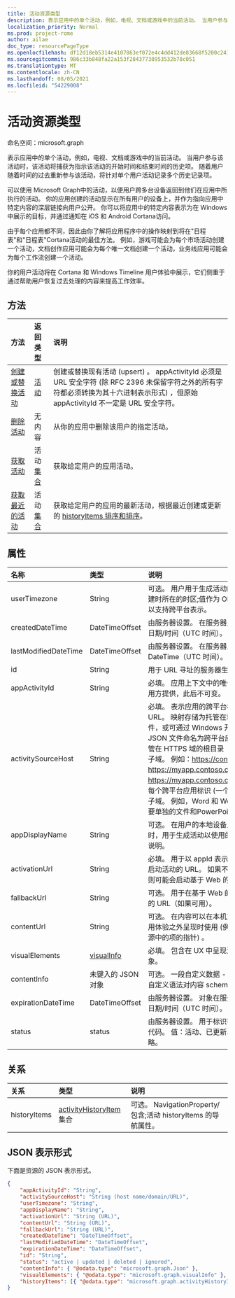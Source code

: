 ```yaml
---
title: 活动资源类型
description: 表示应用中的单个活动，例如，电视、文档或游戏中的当前活动。 当用户参与该活动时，该活动将捕获为指示该活动的开始时间和结束时间的历史项。 随着用户随着时间的过去重新参与该活动，将针对单个用户活动记录多个历史记录项。
localization_priority: Normal
ms.prod: project-rome
author: ailae
doc_type: resourcePageType
ms.openlocfilehash: df12d18eb5314e4107863ef072e4c4dd412de83668f5200c241df9b97893995d
ms.sourcegitcommit: 986c33b848fa22a153f28437738953532b78c051
ms.translationtype: MT
ms.contentlocale: zh-CN
ms.lasthandoff: 08/05/2021
ms.locfileid: "54229008"
---
```

# <a name="activity-resource-type"></a>活动资源类型

命名空间：microsoft.graph

表示应用中的单个活动，例如，电视、文档或游戏中的当前活动。 当用户参与该活动时，该活动将捕获为指示该活动的开始时间和[](projectrome-historyitem.md)结束时间的历史项。 随着用户随着时间的过去重新参与该活动，将针对单个用户活动记录多个历史记录项。

可以使用 Microsoft Graph中的活动，以便用户跨多台设备返回到他们在应用中所执行的活动。 你的应用创建的活动显示在所有用户的设备上，并作为指向应用中特定内容的深层链接向用户公开。 你可以将应用中的特定内容表示为在 Windows 中展示的目标，并通过通知在 iOS 和 Android Cortana访问。

由于每个应用都不同，因此由你了解将应用程序中的操作映射到将在"日程表"和"日程表"Cortana活动的最佳方法。 例如，游戏可能会为每个市场活动创建一个活动，文档创作应用可能会为每个唯一文档创建一个活动，业务线应用可能会为每个工作流创建一个活动。

你的用户活动将在 Cortana 和 Windows Timeline 用户体验中展示，它们侧重于通过帮助用户恢复过去处理的内容来提高工作效率。

## <a name="methods"></a>方法

|方法 | 返回类型 | 说明|
|:------|:------------|:-----------|
|[创建或替换活动](../api/projectrome-put-activity.md) | [活动](projectrome-activity.md) |创建或替换现有活动 (upsert) 。 appActivityId 必须是 URL 安全字符 (除 RFC 2396 未保留字符之外的所有字符都必须转换为其十六进制表示形式) ，但原始 appActivityId 不一定是 URL 安全字符。 |
|[删除活动](../api/projectrome-delete-activity.md) | 无内容 | 从你的应用中删除该用户的指定活动。|
|[获取活动](../api/projectrome-get-activities.md) | 活动 [集合](projectrome-activity.md) | 获取给定用户的应用活动。|
|[获取最近的活动](../api/projectrome-get-recent-activities.md) | 活动 [集合](projectrome-activity.md) | 获取给定用户的应用的最新活动，根据最近创建或更新的 [historyItems 排序和排序](projectrome-historyitem.md)。|

## <a name="properties"></a>属性

|名称 | 类型 | 说明|
|:----|:-----|:-----------|
|userTimezone | String | 可选。 用户用于生成活动的设备在活动创建时所在的时区;值作为 Olson IDs 提供，以支持跨平台表示。|
|createdDateTime | DateTimeOffset | 由服务器设置。 在服务器上创建对象时的日期/时间（UTC 时间）。 |
|lastModifiedDateTime | DateTimeOffset | 由服务器设置。 在服务器上修改对象的 DateTime（UTC 时间）。 |
|id | String | 用于 URL 寻址的服务器生成的 ID。|
|appActivityId | String | 必填。 应用上下文中的唯一活动 ID - 由调用方提供，此后不可变。|
|activitySourceHost | String | 必填。 表示应用的跨平台标识映射的域的 URL。 映射存储为托管在域上的 JSON 文件，或可通过 Windows 开发人员中心。 JSON 文件命名为跨平台应用标识符，并托管在 HTTPS 域的根目录（顶级域）或包含子域。 例如：https://contoso.com 或 https://myapp.contoso.com，但不是 https://myapp.contoso.com/somepath。 每个跨平台应用标识 (一个唯一的文件和) 子域。 例如，Word 和 Word 应用程序需要单独的文件和PowerPoint。|
|appDisplayName | String | 可选。 在用户的本地设备上未安装应用时，用于生成活动以使用的应用的简短文本说明。|
|activationUrl | String | 必填。 用于以 appId 表示的最佳本机体验启动活动的 URL。 如果不存在本机应用，则可能会启动基于 Web 的应用。|
|fallbackUrl | String | 可选。 用于在基于 Web 的应用中启动活动的 URL（如果可用）。|
|contentUrl | String | 可选。 在内容可以在本机或基于 Web 的应用体验之外呈现时使用 (例如，指向 RSS 源中的项的指针) 。|
|visualElements| [visualInfo](../resources/projectrome-visualinfo.md) | 必填。 包含在 UX 中呈现活动的信息的对象。|
|contentInfo | 未键入的 JSON 对象 | 可选。 一段自定义数据 - JSON-LD 根据自定义语法对内容 schema.org[说明。](https://schema.org)|
|expirationDateTime | DateTimeOffset | 由服务器设置。 对象在服务器上过期时的日期/时间（UTC 时间）。|
|status | status | 由服务器设置。 用于标识有效对象的状态代码。 值：活动、已更新、已删除、已忽略。|

## <a name="relationships"></a>关系

|关系 | 类型 | 说明|
|:------------|:-----|:-----------|
|historyItems| [activityHistoryItem](../resources/projectrome-historyitem.md) 集合 | 可选。 NavigationProperty/包含;活动 historyItems 的导航属性。|

## <a name="json-representation"></a>JSON 表示形式

下面是资源的 JSON 表示形式。

<!-- {
  "blockType": "resource",
  "optionalProperties": [
    "userTimezone",
    "appDisplayName",
    "fallbackUrl",
    "contentUrl",
    "contentInfo",
    "visualElements",
    "historyItems"
  ],
  "baseType": "microsoft.graph.entity",
  "@odata.type": "microsoft.graph.userActivity",
  "@odata.annotations": [
    {
      "capabilities": {
        "countable": false,
        "selectable": false,
        "skippable": false
      }
    }
  ]
}-->

```json
{
    "appActivityId": "String",
    "activitySourceHost": "String (host name/domain/URL)",
    "userTimezone": "String",
    "appDisplayName": "String",
    "activationUrl": "String (URL)",
    "contentUrl": "String (URL)",
    "fallbackUrl": "String (URL)",
    "createdDateTime": "DateTimeOffset",
    "lastModifiedDateTime": "DateTimeOffset",
    "expirationDateTime": "DateTimeOffset",
    "id": "String",
    "status": "active | updated | deleted | ignored",
    "contentInfo": { "@odata.type": "microsoft.graph.Json" },
    "visualElements": { "@odata.type": "microsoft.graph.visualInfo" },
    "historyItems": [{ "@odata.type": "microsoft.graph.activityHistoryItem" }]
}
```

<!-- uuid: 8fcb5dbc-d5aa-4681-8e31-b001d5168d79
2017-06-07 14:57:30 UTC -->
<!-- {
  "type": "#page.annotation",
  "description": "activity resource",
  "keywords": "",
  "section": "documentation",
  "tocPath": ""
}-->

